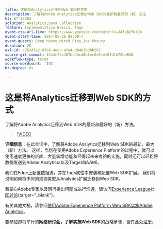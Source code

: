 ```yaml
---
title: 这是将Analytics迁移到Web SDK的方式
description: 了解将Adobe Analytics迁移到Web SDK的最新和最好的（新）方法
kt: KT-15382
solution: Analytics,Data Collection
feature: Implementation Basics, Tags
event-cta-url-live: https://www.youtube.com/watch?v=J4fuB2fki8o
event-start-time: 2024-05-16 09:00-7
event-guests: Doug Moore,Mitch Rice,Joe Khoury
duration: 25
exl-id: c762dfe2-07b8-4eac-afa4-d94636d0b5b5
source-git-commit: 34b3c72c487bd43cd8b1ec0e94e107dfb72be850
workflow-type: tm+mt
source-wordcount: '192'
ht-degree: 0%

---
```


# 这是将Analytics迁移到Web SDK的方式

了解将Adobe Analytics迁移到Web SDK的最新和最好的（新）方法。

>[!VIDEO](https://video.tv.adobe.com/v/3428791/?quality=12&learn=on)

**详细信息**：在此会话中，了解将Adobe Analytics迁移到Web SDK的最新、最大（新）方法。 这样，当您在使用Adobe Experience Platform的过程中，就可以使用速度更快的新库、大量新增功能和经得起未来考验的实施，同时还可以轻松将数据发送到Adobe Analytics(以及Target和AAM)。

我们在Edge上配置数据流，并在Tags属性中安装和配置Web SDK扩展。 我们将说明如何将不同的规则类型从Analytics扩展迁移到Web SDK。

若要向Adobe专家以及同行提出问题或进行沟通，请访问[Experience League社区讨论](https://experienceleaguecommunities.adobe.com/t5/adobe-experience-platform-data/experience-league-live-post-session-discussion-this-is-the-way/m-p/673538){target="_blank"}。

有关其他文档，请参阅[使用Adobe Experience Platform Web SDK实施Adobe Analytics](https://experienceleague.adobe.com/zh-hans/docs/analytics/implementation/aep-edge/web-sdk/overview)。

要参加即将举行的&#x200B;**网络研讨会，了解实施Web SDK**&#x200B;的战略步骤，请在此处[注册](https://engage.adobe.com/step_by_step_guide_implement.html)。
